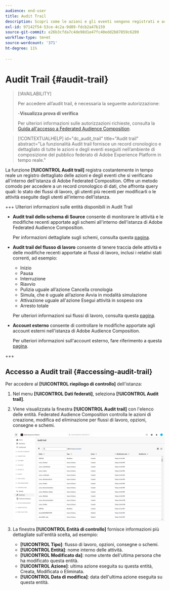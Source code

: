 ```yaml
---
audience: end-user
title: Audit Trail
description: Scopri come le azioni e gli eventi vengono registrati e accessibili nell’audit trail
exl-id: 97142f54-53ce-4c2a-9d89-fdcb2a47b159
source-git-commit: e26b3cfda7c4de98d1e47fc40edd2b87859c6209
workflow-type: tm+mt
source-wordcount: '371'
ht-degree: 11%

---
```


# Audit Trail {#audit-trail}

>[!AVAILABILITY]
>
>Per accedere all’audit trail, è necessaria la seguente autorizzazione:
>
>-**Visualizza prova di verifica**
>
>Per ulteriori informazioni sulle autorizzazioni richieste, consulta la [Guida all&#39;accesso a Federated Audience Composition](/help/start/feature-access.md).

>[!CONTEXTUALHELP]
>id="dc_audit_trail"
>title="Audit trail"
>abstract="La funzionalità Audit trail fornisce un record cronologico e dettagliato di tutte le azioni e degli eventi eseguiti nell’ambiente di composizione del pubblico federato di Adobe Experience Platform in tempo reale."

La funzione **[!UICONTROL Audit trail]** registra costantemente in tempo reale un registro dettagliato delle azioni e degli eventi che si verificano all&#39;interno dell&#39;istanza di Adobe Federated Composition. Offre un metodo comodo per accedere a un record cronologico di dati, che affronta query quali: lo stato dei flussi di lavoro, gli utenti più recenti per modificarli o le attività eseguite dagli utenti all’interno dell’istanza.

+++ Ulteriori informazioni sulle entità disponibili in Audit Trail

* **Audit trail dello schema di Source** consente di monitorare le attività e le modifiche recenti apportate agli schemi all&#39;interno dell&#39;istanza di Adobe Federated Audience Composition.

  Per informazioni dettagliate sugli schemi, consulta questa [pagina](../customer/schemas.md).

* **Audit trail del flusso di lavoro** consente di tenere traccia delle attività e delle modifiche recenti apportate ai flussi di lavoro, inclusi i relativi stati correnti, ad esempio:

   * Inizio
   * Pausa
   * Interruzione
   * Riavvio
   * Pulizia uguale all’azione Cancella cronologia
   * Simula, che è uguale all’azione Avvia in modalità simulazione
   * Attivazione uguale all&#39;azione Esegui attività in sospeso ora
   * Arresto totale

  Per ulteriori informazioni sui flussi di lavoro, consulta questa [pagina](../compositions/gs-compositions.md).

* **Account esterno** consente di controllare le modifiche apportate agli account esterni nell&#39;istanza di Adobe Audience Composition.

  Per ulteriori informazioni sull&#39;account esterno, fare riferimento a questa [pagina](../connections/federated-db.md).

+++

## Accesso a Audit trail {#accessing-audit-trail}

Per accedere al **[!UICONTROL riepilogo di controllo]** dell&#39;istanza:

1. Nel menu **[!UICONTROL Dati federati]**, seleziona **[!UICONTROL Audit trail]**.

1. Viene visualizzata la finestra **[!UICONTROL Audit trail]** con l&#39;elenco delle entità. Federated Audience Composition controlla le azioni di creazione, modifica ed eliminazione per flussi di lavoro, opzioni, consegne e schemi.

   ![](assets/audit_trail.png)

1. La finestra **[!UICONTROL Entità di controllo]** fornisce informazioni più dettagliate sull&#39;entità scelta, ad esempio:

   * **[!UICONTROL Tipo]**: flusso di lavoro, opzioni, consegne o schemi.
   * **[!UICONTROL Entità]**: nome interno delle attività.
   * **[!UICONTROL Modificato da]**: nome utente dell&#39;ultima persona che ha modificato questa entità.
   * **[!UICONTROL Azione]**: ultima azione eseguita su questa entità, Creata, Modificata o Eliminata.
   * **[!UICONTROL Data di modifica]**: data dell&#39;ultima azione eseguita su questa entità.
